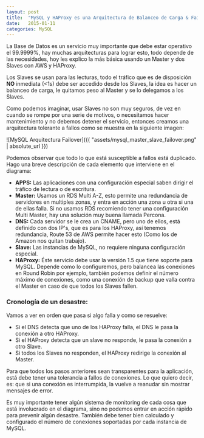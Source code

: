 ```yaml
---
layout: post
title:  "MySQL y HAProxy es una Arquitectura de Balanceo de Carga & Failover"
date:   2015-01-11
categories: MySQL
---
```


La Base de Datos es un servicio muy importante que debe estar operativo el 99.9999%, hay muchas arquitecturas para lograr esto, todo depende de las necesidades, hoy les explico la más básica usando un Master y dos Slaves con AWS y HAProxy.

Los Slaves se usan para las lecturas, todo el tráfico que es de disposición **NO** inmediata (<1s) debe ser accedido desde los Slaves, la idea es hacer un balanceo de carga, le quitamos peso al Master y se lo delegamos a los Slaves.

Como podemos imaginar, usar Slaves no son muy seguros, de vez en cuando se rompe por una serie de motivos, o necesitamos hacer mantenimiento y no debemos detener el servicio, entonces creamos una arquitectura tolerante a fallos como se muestra en la siguiente imagen:

![MySQL Arquitectura Failover]({{ "assets/mysql_master_slave_failover.png" | absolute_url }})

Podemos observar que todo lo que está susceptible a fallos está duplicado. Hago una breve descripción de cada elemento que interviene en el diagrama:

* **APPS:** Las aplicaciones con una configuración especial saben dirigir el tráfico de lectura o de escritura.
* **Master:** Usamos un RDS Multi A-Z, esto permite una redundancia de servidores en multiples zonas, y entra en acción una zona u otra si una de ellas falla. Si no usamos RDS recomiendo tener una configuración Multi Master, hay una solución muy buena llamada Percona.
* **DNS:** Cada servidor se le crea un CNAME, pero uno de ellos, está definido con dos IP's, que es para los HAProxy, así tenemos redundancia, Route 53 de AWS permite hacer esto (Como los de Amazon nos quitan trabajo).
* **Slave:** Las instancias de MySQL, no requiere ninguna configuración especial.
* **HAProxy:** Éste servicio debe usar la versión 1.5 que tiene soporte para MySQL. Depende como lo configuremos, pero balancea las conexiones en Round Robin por ejemplo, también podemos definir el número máximo de conexiones, como una conexión de backup que valla contra el Master en caso de que todos los Slaves fallen.

### Cronología de un desastre:

Vamos a ver en orden que pasa si algo falla y como se resuelve:

* Si el DNS detecta que uno de los HAProxy falla, el DNS le pasa la conexión a otro HAProxy.
* Si el HAProxy detecta que un slave no responde, le pasa la conexión a otro Slave.
* Si todos los Slaves no responden, el HAProxy redirige la conexión al Master.

Para que todos los pasos anteriores sean transparentes para la aplicación, está debe tener una tolerancia a fallos de conexiones. Lo que quiero decir, es: que si una conexión es interrumpida, la vuelve a reanudar sin mostrar mensajes de error.

Es muy importante tener algún sistema de monitoring de cada cosa que está involucrado en el diagrama, sino no podemos entrar en acción rápido para prevenir algún desastre. También debe tener bien calculado y configurado el número de conexiones soportadas por cada instancia de MySQL.
